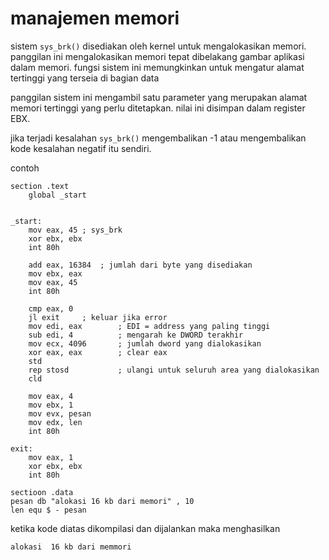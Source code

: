 # manajemen memori

sistem ``sys_brk()`` disediakan oleh kernel untuk mengalokasikan memori. panggilan ini mengalokasikan memori tepat dibelakang gambar aplikasi dalam memori. fungsi sistem ini memungkinkan untuk mengatur alamat tertinggi yang terseia di bagian data

panggilan sistem ini mengambil satu parameter yang merupakan alamat memori tertinggi yang perlu ditetapkan. nilai ini disimpan dalam register EBX.

jika terjadi kesalahan ``sys_brk()`` mengembalikan -1 atau mengembalikan kode kesalahan negatif itu sendiri.

contoh
```assembly
section .text
    global _start


_start:
    mov eax, 45 ; sys_brk
    xor ebx, ebx
    int 80h

    add eax, 16384  ; jumlah dari byte yang disediakan
    mov ebx, eax
    mov eax, 45
    int 80h

    cmp eax, 0
    jl exit     ; keluar jika error
    mov edi, eax        ; EDI = address yang paling tinggi
    sub edi, 4          ; mengarah ke DWORD terakhir
    mov ecx, 4096       ; jumlah dword yang dialokasikan
    xor eax, eax        ; clear eax
    std
    rep stosd           ; ulangi untuk seluruh area yang dialokasikan
    cld

    mov eax, 4
    mov ebx, 1
    mov evx, pesan
    mov edx, len
    int 80h
    
exit:
    mov eax, 1
    xor ebx, ebx
    int 80h

sectioon .data
pesan db "alokasi 16 kb dari memori" , 10
len equ $ - pesan
```
ketika kode diatas dikompilasi dan dijalankan maka menghasilkan
```
alokasi  16 kb dari memmori
```
